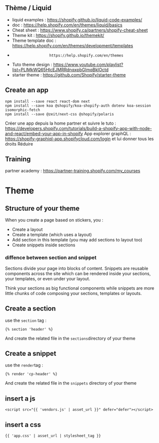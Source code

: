 ## Thème / Liquid
- liquid examples : https://shopify.github.io/liquid-code-examples/
- doc : https://help.shopify.com/en/themes/liquid/basics
- Cheat sheet : https://www.shopify.ca/partners/shopify-cheat-sheet
- Theme kit : https://shopify.github.io/themekit/
- Theme template doc : https://help.shopify.com/en/themes/development/templates
-                      https://help.shopify.com/en/themes
- Tuto theme design : https://www.youtube.com/playlist?list=PLlMkWQ65HlcEJMRRdnqxpbGImqBkIOctd
- starter theme : https://github.com/Shopify/starter-theme

## Create an app
```
npm install --save react react-dom next
npm install --save koa @shopify/koa-shopify-auth dotenv koa-session isomorphic-fetch
npm install --save @zeit/next-css @shopify/polaris
```
Créer une app depuis la home partner et suivre le tuto : https://developers.shopify.com/tutorials/build-a-shopify-app-with-node-and-react/embed-your-app-in-shopify
App explorer graphQL : https://shopify-graphiql-app.shopifycloud.com/login et lui donner tous les droits
Réduire

## Training
partner academy : https://partner-training.shopify.com/my_courses


# Theme

## Structure of your theme
When you create a page based on stickers, you :
- Create a layout
- Create a template (which uses a layout)
- Add section in this template (you may add sections to layout too)
- Create snippets inside sections

### diffence between section and snippet
Sections divide your page into blocks of content. Snippets are reusable components across the site which can be rendered inside your sections, your templates, or even under your layout.

Think your sections as big functional components while snippets are more little chunks of code composing your sections, templates or layouts.

## Create a section
use the ```section``` tag :
```
{% section 'header' %}
```

And create the related file in the ```sections```directory of your theme

## Create a snippet
use the ```render```tag :
```
{% render 'cp-header' %}
```
 And create the related file in the ```snippets``` directory of your theme

## insert a js
```<script src="{{ 'vendors.js' | asset_url }}" defer="defer"></script>```

## insert a css
```{{ 'app.css' | asset_url | stylesheet_tag }}```

